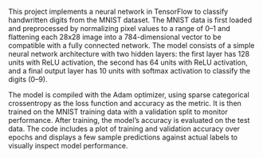 This project implements a neural network in TensorFlow to classify handwritten digits from the MNIST dataset. The MNIST data is first loaded and preprocessed by normalizing pixel values to a range of 0–1 and flattening each 28x28 image into a 784-dimensional vector to be compatible with a fully connected network. The model consists of a simple neural network architecture with two hidden layers: the first layer has 128 units with ReLU activation, the second has 64 units with ReLU activation, and a final output layer has 10 units with softmax activation to classify the digits (0–9). 

The model is compiled with the Adam optimizer, using sparse categorical crossentropy as the loss function and accuracy as the metric. It is then trained on the MNIST training data with a validation split to monitor performance. After training, the model’s accuracy is evaluated on the test data. The code includes a plot of training and validation accuracy over epochs and displays a few sample predictions against actual labels to visually inspect model performance.
